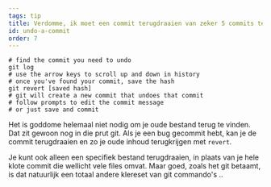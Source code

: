```yaml
---
tags: tip
title: Verdomme, ik moet een commit terugdraaien van zeker 5 commits terug!
id: undo-a-commit
order: 7
---
```


```git
# find the commit you need to undo
git log
# use the arrow keys to scroll up and down in history
# once you've found your commit, save the hash
git revert [saved hash]
# git will create a new commit that undoes that commit
# follow prompts to edit the commit message
# or just save and commit
```

Het is goddome helemaal niet nodig om je oude bestand terug te vinden. Dat zit gewoon nog in die prut git. Als je een bug gecommit hebt, kan je de commit terugdraaien en zo je oude inhoud terugkrijgen met `revert`.

Je kunt ook alleen een specifiek bestand terugdraaien, in plaats van je hele klote commit die wellicht vele files omvat. Maar goed, zoals het git betaamt, is dat natuurlijk een totaal andere klereset van git commando's ..
